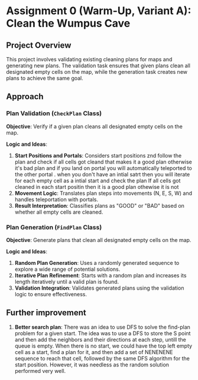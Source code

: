 # Assignment 0 (Warm-Up, Variant A): Clean the Wumpus Cave

## Project Overview

This project involves validating existing cleaning plans for maps and generating new plans. The validation task ensures that given plans clean all designated empty cells on the map, while the generation task creates new plans to achieve the same goal.

## Approach

### Plan Validation (`CheckPlan` Class)

**Objective**: Verify if a given plan cleans all designated empty cells on the map.

**Logic and Ideas**:
1. **Start Positions and Portals**: Considers start positions znd follow the plan and check if all cells got cleand that makes it a good plan otherwise it's bad plan and if you land on portal you will automatically teleported to the other portal . when you don't have an intial satrt then you will iterate for each empty cell as a intial start and check the plan If all cells got cleaned in each start positin then it is a good plan othewise it is not
2. **Movement Logic**: Translates plan steps into movements (N, E, S, W) and handles teleportation with portals.
3. **Result Interpretation**: Classifies plans as "GOOD" or "BAD" based on whether all empty cells are cleaned.

### Plan Generation (`FindPlan` Class)

**Objective**: Generate plans that clean all designated empty cells on the map.

**Logic and Ideas**:
1. **Random Plan Generation**: Uses a randomly generated sequence to explore a wide range of potential solutions.
2. **Iterative Plan Refinement**: Starts with a random plan and increases its length iteratively until a valid plan is found.
3. **Validation Integration**: Validates generated plans using the validation logic to ensure effectiveness.

## Further improvement
1. **Better search plan**: There was an idea to use DFS to solve the find-plan problem for a given start. The idea was to use a DFS to store the S point and then add the neighbors and their directions at each step, untill the queue is empty. When there is no start, we could have the top left empty cell as a start, find a plan for it, and then add a set of NENENENE sequence to reach that cell, followed by the same DFS algorithm for the start position.  However, it was needless as the random solution performed very well. 


